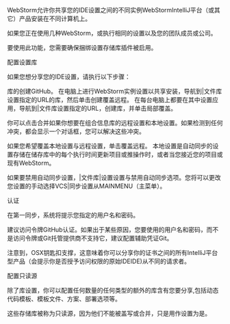 WebStorm允许你共享您的IDE设置之间的不同实例WebStormIntelliJ平台（或其它）产品安装在不同计算机上。

如果您正在使用几种WebStorm，或执行相同的设置以及您的团队成员或公司。

要使用此功能，您需要确保捆绑设置存储库插件被启用。

配置设置库

如果您想分享您的IDE设置，请执行以下步骤：

库的创建GitHub。
在电脑上进行WebStorm实例设置以共享安装，导航到|文件库设置指定的URL的库，然后单击创建覆盖远程。
在每台电脑上都要在其中设置应用，导航到|文件库设置指定的URL，创建库，并单击局部覆盖。

你可以点击合并如果你想要在组合信息库的远程设置和本地设置。如果检测到任何冲突，都会显示一个对话框，您可以解决这些冲突。

如果您希望覆盖本地设置与远程设置，单击覆盖远程。
本地设置是自动同步的设置存储在储存库中的每个执行时间更新项目或推操作时，或者当您接近您的项目或现有WebStorm。

如果要禁用自动同步设置，|文件库|设置设置与禁用自动同步选项。您将可以更改您设置的手动选择VCS|同步设置从MAINMENU（主菜单）。

认证

在第一同步，系统将提示您指定的用户名和密码。

建议访问令牌GitHub认证。如果出于某些原因，您要使用的用户名和密码，而不是访问令牌或Git托管提供商不支持它，建议配置辅助凭证Git。

注意到，OSX钥匙扣支撑，这意味着你可以分享你的证书之间的所有IntelliJ平台型产品（会提示你是否授予访问权限的原始IDEIDE)从不同的请求者。

配置只读源

除了库设置，你可以配置任何数量的任何类型的额外的库含有您要分享,包括动态代码模板、模板文件、方案、部署选项等。

这些存储库被称为只读源，因为他们不能被盖写或合并，只是用作设置为是。
